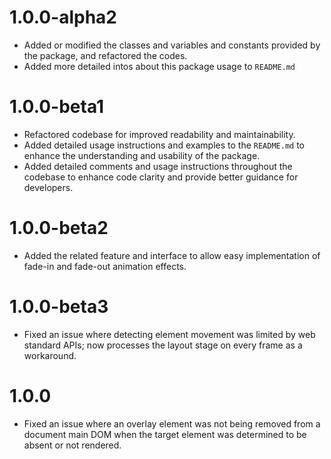 # 1.0.0-alpha2
- Added or modified the classes and variables and constants provided by the package, and refactored the codes.
- Added more detailed intos about this package usage to `README.md`

# 1.0.0-beta1
- Refactored codebase for improved readability and maintainability.
- Added detailed usage instructions and examples to the `README.md` to enhance the understanding and usability of the package.
- Added detailed comments and usage instructions throughout the codebase to enhance code clarity and provide better guidance for developers.

# 1.0.0-beta2
- Added the related feature and interface to allow easy implementation of fade-in and fade-out animation effects.

# 1.0.0-beta3
- Fixed an issue where detecting element movement was limited by web standard APIs; now processes the layout stage on every frame as a workaround.

# 1.0.0
- Fixed an issue where an overlay element was not being removed from a document main DOM when the target element was determined to be absent or not rendered.